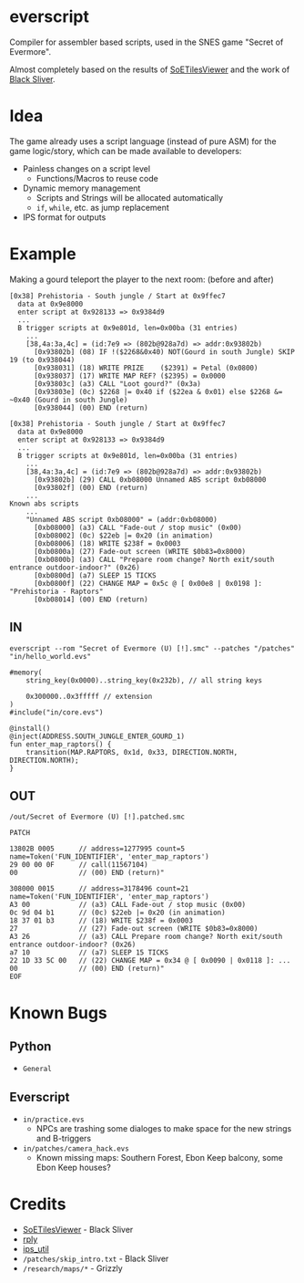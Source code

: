 # everscript
Compiler for assembler based scripts, used in the SNES game "Secret of Evermore".

Almost completely based on the results of [SoETilesViewer](https://github.com/black-sliver/SoETilesViewer) and the work of [Black Sliver](https://github.com/black-sliver).

# Idea
The game already uses a script language (instead of pure ASM) for the game logic/story, which can be made available to developers:

- Painless changes on a script level
  - Functions/Macros to reuse code
- Dynamic memory management
  - Scripts and Strings will be allocated automatically
  - `if`, `while`, etc. as jump replacement
- IPS format for outputs

# Example
Making a gourd teleport the player to the next room: (before and after)

```
[0x38] Prehistoria - South jungle / Start at 0x9ffec7
  data at 0x9e8000
  enter script at 0x928133 => 0x9384d9
  ...
  B trigger scripts at 0x9e801d, len=0x00ba (31 entries)
    ...
    [38,4a:3a,4c] = (id:7e9 => (802b@928a7d) => addr:0x93802b)
      [0x93802b] (08) IF !($2268&0x40) NOT(Gourd in south Jungle) SKIP 19 (to 0x938044)
      [0x938031] (18) WRITE PRIZE    ($2391) = Petal (0x0800)
      [0x938037] (17) WRITE MAP REF? ($2395) = 0x0000
      [0x93803c] (a3) CALL "Loot gourd?" (0x3a)
      [0x93803e] (0c) $2268 |= 0x40 if ($22ea & 0x01) else $2268 &= ~0x40 (Gourd in south Jungle)
      [0x938044] (00) END (return)
```
```
[0x38] Prehistoria - South jungle / Start at 0x9ffec7
  data at 0x9e8000
  enter script at 0x928133 => 0x9384d9
  ...
  B trigger scripts at 0x9e801d, len=0x00ba (31 entries)
    ...
    [38,4a:3a,4c] = (id:7e9 => (802b@928a7d) => addr:0x93802b)
      [0x93802b] (29) CALL 0xb08000 Unnamed ABS script 0xb08000
      [0x93802f] (00) END (return)
    ...
Known abs scripts
    ...
    "Unnamed ABS script 0xb08000" = (addr:0xb08000)
      [0xb08000] (a3) CALL "Fade-out / stop music" (0x00)
      [0xb08002] (0c) $22eb |= 0x20 (in animation)
      [0xb08006] (18) WRITE $238f = 0x0003
      [0xb0800a] (27) Fade-out screen (WRITE $0b83=0x8000)
      [0xb0800b] (a3) CALL "Prepare room change? North exit/south entrance outdoor-indoor?" (0x26)
      [0xb0800d] (a7) SLEEP 15 TICKS
      [0xb0800f] (22) CHANGE MAP = 0x5c @ [ 0x00e8 | 0x0198 ]: "Prehistoria - Raptors"
      [0xb08014] (00) END (return)
```
## IN
```
everscript --rom "Secret of Evermore (U) [!].smc" --patches "/patches" "in/hello_world.evs"
```
```
#memory(
    string_key(0x0000)..string_key(0x232b), // all string keys

    0x300000..0x3fffff // extension
)
#include("in/core.evs")

@install()
@inject(ADDRESS.SOUTH_JUNGLE_ENTER_GOURD_1)
fun enter_map_raptors() {
    transition(MAP.RAPTORS, 0x1d, 0x33, DIRECTION.NORTH, DIRECTION.NORTH);
}
```
## OUT
```
/out/Secret of Evermore (U) [!].patched.smc
```
```
PATCH

13802B 0005      // address=1277995 count=5 name=Token('FUN_IDENTIFIER', 'enter_map_raptors')
29 00 00 0F      // call(11567104)
00               // (00) END (return)"

308000 0015      // address=3178496 count=21 name=Token('FUN_IDENTIFIER', 'enter_map_raptors')
A3 00            // (a3) CALL Fade-out / stop music (0x00)
0c 9d 04 b1      // (0c) $22eb |= 0x20 (in animation)
18 37 01 b3      // (18) WRITE $238f = 0x0003
27               // (27) Fade-out screen (WRITE $0b83=0x8000)
A3 26            // (a3) CALL Prepare room change? North exit/south entrance outdoor-indoor? (0x26)
a7 10            // (a7) SLEEP 15 TICKS
22 1D 33 5C 00   // (22) CHANGE MAP = 0x34 @ [ 0x0090 | 0x0118 ]: ...
00               // (00) END (return)"
EOF
```

# Known Bugs
## Python

- ``General``

## Everscript

- ``in/practice.evs``
  - NPCs are trashing some dialoges to make space for the new strings and B-triggers
- ``in/patches/camera_hack.evs``
  - Known missing maps: Southern Forest, Ebon Keep balcony, some Ebon Keep houses?

# Credits
- [SoETilesViewer](https://github.com/black-sliver/SoETilesViewer) - Black Sliver
- [rply](https://github.com/alex/rply)
- [ips_util](https://github.com/nleseul/ips_util)
- `/patches/skip_intro.txt` - Black Sliver
- `/research/maps/*` - Grizzly
